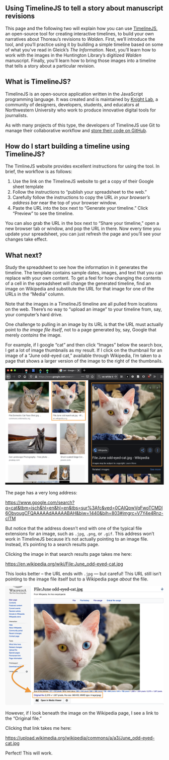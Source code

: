 ## Using TimelineJS to tell a story about manuscript revisions

This page and the following two will explain how you can use [TimelineJS](http://timeline.knightlab.com/), an open-source tool for creating interactive timelines, to build your own narratives about Thoreau’s revisions to *Walden*. First, we’ll introduce the tool, and you’ll practice using it by building a simple timeline based on some of what you’ve read in Gleick’s *The Information*. Next, you’ll learn how to work with the images in the Huntington Library’s digitized *Walden* manuscript. Finally, you’ll learn how to bring those images into a timeline that tells a story about a particular revision.

## What is TimelineJS?

TimelineJS is an open-source application written in the JavaScript programming language. It was created and is maintained by [Knight Lab](https://knightlab.northwestern.edu), a community of designers, developers, students, and educators at Northwestern University who work to produce innovative digital tools for journalists.

As with many projects of this type, the developers of TimelineJS use Git to manage their collaborative workflow and [store their code on GitHub](https://github.com/NUKnightLab/TimelineJS3).

## How do I start building a timeline using TimelineJS?

The TimlineJS website provides excellent instructions for using the tool. In brief, the workflow is as follows:

1.  Use the link on the TimelineJS website to get a copy of their Google sheet template
2.  Follow the instructions to “publish your spreadsheet to the web.”
3.  Carefully follow the instructions to copy the URL *in your browser’s address bar* near the top of your browser window.
4.  Paste the URL into the box next to “Generate your timeline.” Click “Preview” to see the timeline.

You can also grab the URL in the box next to “Share your timeline,” open a new browser tab or window, and pop the URL in there. Now every time you update your spreadsheet, you can just refresh the page and you’ll see your changes take effect.

## What next?

Study the spreadsheet to see how the information in it generates the timeline. The template contains sample dates, images, and text that you can replace with your own content. To get a feel for how changing the contents of a cell in the spreadsheet will change the generated timeline, find an image on Wikipedia and substitute the URL for that image for one of the URLs in the “Media” column.

Note that the images in a TimelineJS timeline are all pulled from locations on the web. There’s no way to “upload an image” to your timeline from, say, your computer’s hard drive.

One challenge to pulling in an image by its URL is that the URL must actually point to *the image file itself*, not to a page generated by, say, Google that merely *contains* the image.

For example, if I google “cat” and then click “Images” below the search box, I get a lot of image thumbnails as my result. If I click on the thumbnail for an image of a “June odd-eyed cat,” available through Wikipedia, I’m taken to a page that shows a larger version of the image to the right of the thumbnails.

![Google search results for cat images](../images/cat-google.png)

The page has a very long address:

<https://www.google.com/search?q=cat&tbm=isch&hl=en&hl=en&tbs=sur%3Afc&ved=0CAIQpwVqFwoTCMDl6ObvougCFQAAAAAdAAAAABAH&biw=1440&bih=803#imgrc=V7Y4e4Rnz-clTM>

But notice that the address doesn’t end with one of the typical file extensions for an image, such as `.jpg`, `.png`, or `.gif`. This address won’t work in TimelineJS because it’s not actually pointing to an image file. Instead, it’s pointing to a search results page.

Clicking the image in that search results page takes me here:

<https://en.wikipedia.org/wiki/File:June_odd-eyed-cat.jpg>

This looks better – the URL ends with `.jpg` — but careful! This URL still isn’t pointing to the image file itself but to a Wikipedia page *about* the file.

![Wikipedia page about a cat image file](../images/cat-june.png)

However, if I look beneath the image on the Wikipedia page, I see a link to the “Original file.”

Clicking that link takes me here:

<https://upload.wikimedia.org/wikipedia/commons/a/a3/June_odd-eyed-cat.jpg>

Perfect! This will work.
